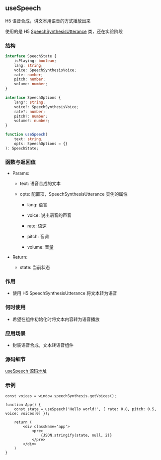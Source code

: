## useSpeech

H5 语音合成，讲文本用语音的方式播放出来

使用的是 H5 [SpeechSynthesisUtterance](https://developer.mozilla.org/en-US/docs/Web/API/SpeechSynthesisUtterance) 类，还在实验阶段

### 结构

```ts
interface SpeechState {
    isPlaying: boolean;
    lang: string;
    voice: SpeechSynthesisVoice;
    rate: number;
    pitch: number;
    volume: number;
}

interface SpeechOptions {
    lang?: string;
    voice?: SpeechSynthesisVoice;
    rate?: number;
    pitch?: number;
    volume?: number;
}

function useSpeech(
    text: string, 
    opts: SpeechOptions = {}
): SpeechState;
```

### 函数与返回值

- Params:

    - text: 语音合成的文本

    - opts: 配置项，SpeechSynthesisUtterance 实例的属性

        - lang: 语言

        - voice: 说出语音的声音

        - rate: 语速

        - pitch: 音调

        - volume: 音量

- Return:

    - state: 当前状态

### 作用

- 使用 H5 SpeechSynthesisUtterance 将文本转为语音

### 何时使用

- 希望在组件初始化时将文本内容转为语音播放

### 应用场景

- 封装语音合成，文本转语音组件

### 源码细节

[useSpeech 源码地址](https://github.com/streamich/react-use/blob/master/src/useSpeech.ts)

### 示例

```tsx
const voices = window.speechSynthesis.getVoices();

function App() {
    const state = useSpeech('Hello world!', { rate: 0.8, pitch: 0.5, voice: voices[0] });

    return (
        <div className='app'>
            <pre>
                {JSON.stringify(state, null, 2)}
            </pre>
        </div>
    )
}
```
